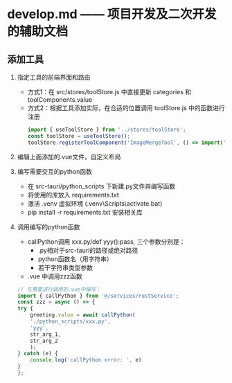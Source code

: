 # develop.md —— 项目开发及二次开发的辅助文档

## 添加工具
1. 指定工具的前端界面和路由
   - 方式1：在 src/stores/toolStore.js 中直接更新 categories 和 toolComponents.value
   - 方式2：根据工具添加实际，在合适的位置调用 toolStore.js 中的函数进行注册
        ```js
        import { useToolStore } from '../stores/toolStore';
        const toolStore = useToolStore();
        toolStore.registerToolComponent('ImageMergeTool', () => import('../components/ImageMergeTool.vue'));
        ```

2. 编辑上面添加的.vue文件，自定义布局

3. 编写需要交互的python函数
   - 在 src-tauri/python_scripts 下新建.py文件并编写函数
   - 将使用的库放入 requirements.txt
   - 激活 .venv 虚拟环境 (.venv\Scripts\activate.bat)
   - pip install -r requirements.txt 安装相关库

4. 调用编写的python函数
      - callPython调用 xxx.py/def yyy():pass, 三个参数分别是：
        - .py相对于src-tauri的路径或绝对路径
        - python函数名（用字符串）
        - 若干字符串类型参数
      - .vue 中调用zzz函数

    ```js
    // 在需要进行调用的.vue中编写：
    import { callPython } from '@/services/rustService';
    const zzz = async () => {
    try {
        greeting.value = await callPython(
        './python_scripts/xxx.py',
        'yyy', 
        str_arg_1,
        str_arg_2
        );
    } catch (e) {
        console.log('callPython error: ', e)
    }
    };
    ```
